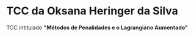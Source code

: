 # TCC da Oksana Heringer da Silva
TCC intitulado **"Métodos de Penalidades e o Lagrangiano Aumentado"**
